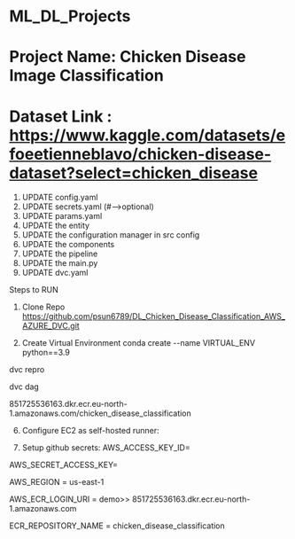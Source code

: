 # ML_DL_Projects
# Project Name: Chicken Disease Image Classification
# Dataset Link : https://www.kaggle.com/datasets/efoeetienneblavo/chicken-disease-dataset?select=chicken_disease

1. UPDATE config.yaml
2. UPDATE secrets.yaml (#-->optional)
3. UPDATE params.yaml
4. UPDATE the entity
5. UPDATE the configuration manager in src config
6. UPDATE the components
7. UPDATE the pipeline
8. UPDATE the main.py
9. UPDATE dvc.yaml

Steps to RUN

1. Clone Repo
https://github.com/psun6789/DL_Chicken_Disease_Classification_AWS_AZURE_DVC.git

2. Create Virtual Environment
conda create --name VIRTUAL_ENV python==3.9

<!-- To run DVC pipeline -->
dvc repro 
<!-- DVC Relationship -->
dvc dag

<!-- ERC Repo to store/save docker Image -->
851725536163.dkr.ecr.eu-north-1.amazonaws.com/chicken_disease_classification



6. Configure EC2 as self-hosted runner:


7. Setup github secrets:
AWS_ACCESS_KEY_ID=

AWS_SECRET_ACCESS_KEY=

AWS_REGION = us-east-1

AWS_ECR_LOGIN_URI = demo>>  851725536163.dkr.ecr.eu-north-1.amazonaws.com

ECR_REPOSITORY_NAME = chicken_disease_classification